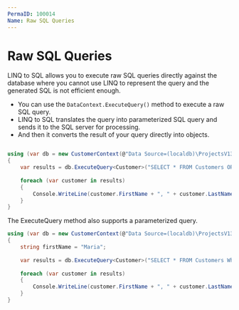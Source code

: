 ```yaml
---
PermaID: 100014
Name: Raw SQL Queries
---
```


# Raw SQL Queries

LINQ to SQL allows you to execute raw SQL queries directly against the database where you cannot use LINQ to represent the query and the generated SQL is not efficient enough. 

 - You can use the `DataContext.ExecuteQuery()` method to execute a raw SQL query.
 - LINQ to SQL translates the query into parameterized SQL query and sends it to the SQL server for processing.
 - And then it converts the result of your query directly into objects.

```csharp

using (var db = new CustomerContext(@"Data Source=(localdb)\ProjectsV13;Initial Catalog=CustomerContext;"))
{
    var results = db.ExecuteQuery<Customer>("SELECT * FROM Customers ORDER BY FirstName;");
    
    foreach (var customer in results)
    {
        Console.WriteLine(customer.FirstName + ", " + customer.LastName);
    }
}

```

The ExecuteQuery method also supports a parameterized query.

```csharp
using (var db = new CustomerContext(@"Data Source=(localdb)\ProjectsV13;Initial Catalog=CustomerContext;"))
{
    string firstName = "Maria";
    
    var results = db.ExecuteQuery<Customer>("SELECT * FROM Customers Where FirstName = {0} ORDER BY FirstName;", firstName);
    
    foreach (var customer in results)
    {
        Console.WriteLine(customer.FirstName + ", " + customer.LastName);
    }
}

```
